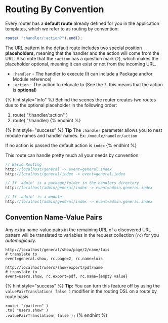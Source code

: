 # Routing By Convention

Every router has a **default route** already defined for you in the application templates, which we refer to as routing by convention:

```javascript
route( ":handler/:action?").end();
```

The URL pattern in the default route includes two special position **placeholders,** meaning that the handler and the action will come from the URL. Also note that the `:action` has a question mark (`?`), which makes the placeholder optional, meaning it can exist or not from the incoming URL.

* `:handler` - The handler to execute (It can include a Package and/or Module reference)
* `:action` - The action to relocate to (See the `?`, this means that the action is **optional**)

{% hint style="info" %}
Behind the scenes the router creates two routes due to the optional placeholder in the following order:

1. route( "/:handler/:action" )
2. route( "/:handler)
{% endhint %}

{% hint style="success" %}
**Tip** The `:handler` parameter allows you to nest module names and handler names. Ex: `/module/handler/action`

If no action is passed the default action is `index`
{% endhint %}

This route can handle pretty much all your needs by convention:

```javascript
// Basic Routing
http://localhost/general -> event=general.index
http://localhost/general/index -> event=general.index

// If 'admin' is a package/folder in the handlers directory
http://localhost/admin/general/index -> event=admin.general.index 

// If 'admin' is a module
http://localhost/admin/general/index -> event=admin:general.index
```

## Convention Name-Value Pairs

Any extra name-value pairs in the remaining URL of a discovered URL pattern will be translated to variables in the request collection (`rc`) for you _automagically_.

```
http://localhost/general/show/page/2/name/luis
# translate to
event=general.show, rc.page=2, rc.name=luis

http://localhost/users/show/export/pdf/name
# translate to
event=users.show, rc.export=pdf, rc.name={empty value}
```

{% hint style="success" %}
**Tip:** You can turn this feature off by using the `valuePairTranslation( false )` modifier in the routing DSL on a route by route basis

`route( "/pattern" )`  \
`.to( "users.show" )`  \
`.valuePairTranslation( false );`
{% endhint %}
